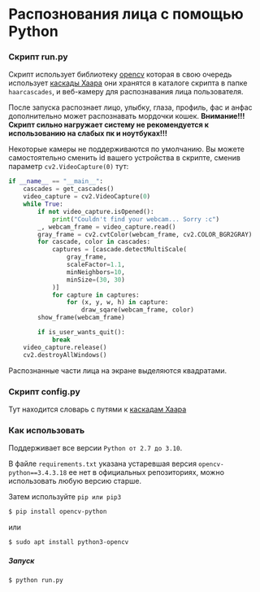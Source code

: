 # Раcпознования лица с помощью Python

### Скрипт run.py

Скрипт использует библиотеку [opencv](https://docs.opencv.org/4.x/d6/d00/tutorial_py_root.html) которая в свою очередь использует [каскады Хаара](https://ru.wikipedia.org/wiki/%D0%9F%D1%80%D0%B8%D0%B7%D0%BD%D0%B0%D0%BA%D0%B8_%D0%A5%D0%B0%D0%B0%D1%80%D0%B0) они хранятся в каталоге скрипта в папке `haarcascades`, и веб-камеру для распознавания лица пользователя.

После запуска распознает лицо, улыбку, глаза, профиль, фас и анфас дополнительно может распознавать мордочки кошек.
**Внимание!!! Скрипт сильно нагружает систему не рекомендуется к использованию на слабых пк и ноутбуках!!!**

Некоторые камеры не поддерживаются по умолчанию. Вы можете самостоятельно сменить id вашего устройства в скрипте, сменив параметр `cv2.VideoCapture(0)` тут:

```Python
if __name__ == "__main__":
    cascades = get_cascades()
    video_capture = cv2.VideoCapture(0)
    while True:
        if not video_capture.isOpened():
            print("Couldn't find your webcam... Sorry :c")
        _, webcam_frame = video_capture.read()
        gray_frame = cv2.cvtColor(webcam_frame, cv2.COLOR_BGR2GRAY)
        for cascade, color in cascades:
            captures = [cascade.detectMultiScale(
                gray_frame,
                scaleFactor=1.1,
                minNeighbors=10,
                minSize=(30, 30)
            )]
            for capture in captures:
                for (x, y, w, h) in capture:
                    draw_sqare(webcam_frame, color)
        show_frame(webcam_frame)

        if is_user_wants_quit():
            break
    video_capture.release()
    cv2.destroyAllWindows()

```

Распознанные части лица на экране выделяются квадратами.

### Скрипт config.py

Тут находится словарь с путями к [каскадам Хаара](https://ru.wikipedia.org/wiki/%D0%9F%D1%80%D0%B8%D0%B7%D0%BD%D0%B0%D0%BA%D0%B8_%D0%A5%D0%B0%D0%B0%D1%80%D0%B0)

### Как использовать

Поддерживает все версии `Python от 2.7 до 3.10`.

В файле `requirements.txt` указана устаревшая версия `opencv-python==3.4.3.18` ее нет в официальных репозиториях, можно использовать любую версию старше.

Затем используйте `pip или pip3`
```bash
$ pip install opencv-python
```
или

```bash
$ sudo apt install python3-opencv
```

##### Запуск

```bash
$ python run.py
```
